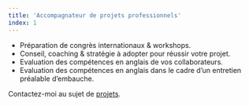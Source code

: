 ```yaml
---
title: 'Accompagnateur de projets professionnels'
index: 1
---
```

- Préparation de congrès internationaux & workshops.
- Conseil, coaching & stratégie à adopter pour réussir votre projet.
- Evaluation des compétences en anglais de vos collaborateurs.
- Evaluation des compétences en anglais dans le cadre d’un entretien préalable d’embauche.

Contactez-moi au sujet de [projets](mailto:glynorpwood@gmail.com?subject=Projets&body=Tapez%20%0Avotre%20message%20ici%0A).
